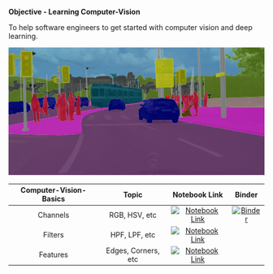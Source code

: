 **Objective - Learning Computer-Vision**

To help software engineers to get started with computer vision and deep learning.

![Computer-Vision](Images/imageSegmentation.jpg)

| Computer-Vision-Basics | Topic | Notebook Link | Binder |
| :---: | :----:       | :---:       | :---:     |
| Channels | RGB, HSV, etc | [![Notebook Link](https://img.shields.io/badge/Notebook--green.svg)](https://github.com/Mayurji/Computer-Vision/blob/master/computer-vision-basics/Computer%20Vision%20Basics%20-%20Part%20-%20I.ipynb)| [![Binder](https://mybinder.org/badge_logo.svg)](https://mybinder.org/v2/gh/Mayurji/Computer-Vision/blob/master/computer-vision-basics/Computer%20Vision%20Basics%20-%20Part%20-%20I.ipynb/HEAD) |
| Filters | HPF, LPF, etc | [![Notebook Link](https://img.shields.io/badge/Notebook--green.svg)](https://github.com/Mayurji/Computer-Vision/blob/master/computer-vision-basics/Computer%20Vision%20Basics%20-%20Part%20-%20II.ipynb)|
| Features | Edges, Corners, etc | [![Notebook Link](https://img.shields.io/badge/Notebook--green.svg)](https://github.com/Mayurji/Computer-Vision/blob/master/computer-vision-basics/Computer%20Vision%20Basics%20-%20Part%20-%20III.ipynb)|